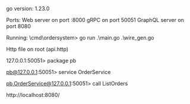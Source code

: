 go version: 1.23.0

Ports:
Web server on port :8000
gRPC on port 50051
GraphQL server on port 8080

Running:
\cmd\ordersystem> go run .\main.go .\wire_gen.go

Http file on root (api.http)


127.0.0.1:50051> package pb

pb@127.0.0.1:50051> service OrderService

pb.OrderService@127.0.0.1:50051> call ListOrders


http://localhost:8080/